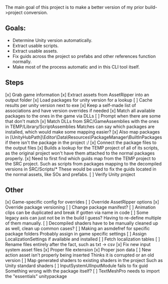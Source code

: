 The main goal of this project is to make a better version of my prior build->project conversion.

## Goals:
- Determine Unity version automatically.
- Extract usable scripts.
- Extract usable assets.
- Fix guids across the project so prefabs and other references function normally.
- Make most of the process automatic and in this CLI tool itself.

## Steps

[x] Grab game information
[x] Extract assets from AssetRipper into an output folder
[x] Load packages for unity version for a lookup
    [ ] Cache results per unity version next to exe
    [x] Keep a self-made list of associations and have version overrides if needed
[x] Match all available packages to the ones in the game via DLLs
    [ ] Prompt when there are some that don't match
    [x] Match DLLs from SRC/GameAssemblies with the ones in TEMP/Library/ScriptAssemblies
        Matches can say which packages are installed, which would make some mapping easier?
    [x] Also map packages in [UnityHubPath]\Editor\Data\Resources\PackageManager\BuiltInPackages
        if there isn't the package in the project :/
[x] Connect the package files to the output files
    [x] Builds a lookup for the TEMP project of all of its scripts, as the
        original project won't have them attached to the normal packages properly.
    [x] Need to first find which guids map from the TEMP project to the SRC project.
        Such as scripts from packages mapping to the decompiled versions in SRC/Scripts/*
        These would be used to fix the guids located in the normal assets, like SOs and
        prefabs.
[ ] Verify Unity project


## Other

[x] Game-specific config for overrides
    [ ] Override AssetRipper options
    [x] Override package versioning
    [ ] Change package manifest?
[ ] Animation clips can be duplicated and break if gotten via name in code
[ ] Some legacy axis can just not be in the build I guess?
    Having to re-define multiple of them manually.
[ ] Decompiled shaders have to be manually cleaned up as well, clean up common cases?
[ ] Making an asmdefref for specific package folders
    Probably assign in game specific settings
[ ] Assign LocalizationSettings if available and installed
    [ ] Fetch localization tables
[ ] Rename files entirely after the fact, such as txt -> csv
[x] Fix new input system asset files
    [x] Proper file extension
    [x] Proper json data
    [ ] New action asset isn't properly being inserted
        Thinks it is corrupted or an old version
[ ] Map generated shaders to existing shaders in the project
    Such as Unity standard shaders
[ ] InputSystemUIInputModule fails to fix guid
    Something wrong with the package itself?
[ ] TextMeshPro needs to import the "essentials" unitypackage
